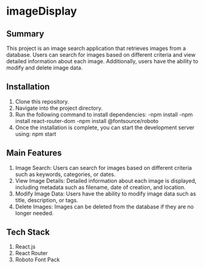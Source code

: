# imageDisplay

## Summary

This project is an image search application that retrieves images from a database. Users can search for images based on different criteria and view detailed information about each image. Additionally, users have the ability to modify and delete image data.

## Installation
1. Clone this repository.
2. Navigate into the project directory.
3. Run the following command to install dependencies:
   -npm install
   -npm install react-router-dom
   -npm install @fontsource/roboto
4. Once the installation is complete, you can start the development server using:
  npm start
## Main Features
1. Image Search: Users can search for images based on different criteria such as keywords, categories, or dates.
2. View Image Details: Detailed information about each image is displayed, including metadata such as filename, date of creation, and location.
3. Modify Image Data: Users have the ability to modify image data such as title, description, or tags.
4. Delete Images: Images can be deleted from the database if they are no longer needed.
## Tech Stack
1. React.js
2. React Router
3. Roboto Font Pack
